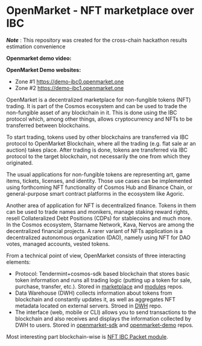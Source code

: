 # OpenMarket - NFT marketplace over IBC #


***Note*** : This repository was created for the cross-chain hackathon results estimation convenience


**Openmarket demo video:** 

**OpenMarket Demo websites:** 
- Zone #1 https://demo-ibc0.openmarket.one
- Zone #2 https://demo-ibc1.openmarket.one

OpenMarket is a decentralized marketplace for non-fungible tokens (NFT) trading. It is part of the Сosmos ecosystem and can be used to trade the non-fungible asset of any blockchain in it. This is done using the IBC protocol which, among other things, allows cryptocurrency and NFTs to be transferred between blockchains.

To start trading, tokens used by other blockchains are transferred via IBC protocol to OpenMarket Blockchain, where all the trading (e.g. flat sale ar an auction) takes place. After trading is done, tokens are transferred via IBC protocol to the target blockchain, not necessarily the one from which they originated. 

The usual applications for non-fungible tokens are representing art, game items, tickets, licenses, and identity. Those use cases can be implemented using forthcoming NFT functionality of Cosmos Hub and Binance Chain, or general-purpose smart contract platforms in the ecosystem like Agoric. 

Another area of application for NFT is decentralized finance. Tokens in them can be used to trade names and monikers, manage staking reward rights, resell Collateralized Debt Positions (CDPs) for stablecoins and much more. In the Cosmos ecosystem, Starname Network, Kava, Nervos are among the decentralized financial projects. A rarer variant of NFTs application is a decentralized autonomous organization (DAO), namely using NFT for DAO votes, managed accounts, vested tokens. 


From a technical point of view, OpenMarket consists of three interacting elements:

* Protocol: Tendermint+cosmos-sdk based blockchain that stores basic token information and runs all trading logic (putting up a token for sale, purchase, transfer, etc.). Stored in [marketplace](https://github.com/p2p-org/marketplace/tree/feat/hack-ibc-nft) and [modules](https://github.com/corestario/modules/tree/hack-ibc) repos.
* Data Warehouse (DWH) collects information about tokens from blockchain and constantly updates it, as well as aggregates NFT metadata located on external servers. Stroed in [DWH](https://github.com/p2p-org/dwh/tree/hack-ibc-docker) repo.
* The interface (web, mobile or CLI) allows you to send transactions to the blockchain and also receives and displays the information collected by DWH to users. Stored in [openmarket-sdk](https://github.com/p2p-org/openmarket-sdk) and [openmarket-demo](https://github.com/p2p-org/openmarket-demo/tree/dev) repos.

Most interesting part blockchain-wise is [NFT IBC Packet module](https://github.com/p2p-org/marketplace/tree/feat/hack-ibc-nft/x/nftIBC).

